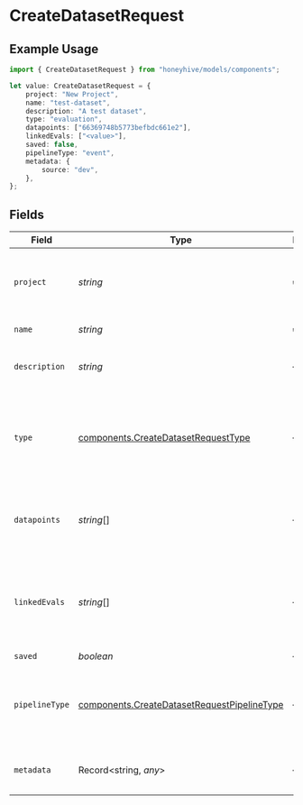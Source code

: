 # CreateDatasetRequest

## Example Usage

```typescript
import { CreateDatasetRequest } from "honeyhive/models/components";

let value: CreateDatasetRequest = {
    project: "New Project",
    name: "test-dataset",
    description: "A test dataset",
    type: "evaluation",
    datapoints: ["66369748b5773befbdc661e2"],
    linkedEvals: ["<value>"],
    saved: false,
    pipelineType: "event",
    metadata: {
        source: "dev",
    },
};
```

## Fields

| Field                                                                                                      | Type                                                                                                       | Required                                                                                                   | Description                                                                                                |
| ---------------------------------------------------------------------------------------------------------- | ---------------------------------------------------------------------------------------------------------- | ---------------------------------------------------------------------------------------------------------- | ---------------------------------------------------------------------------------------------------------- |
| `project`                                                                                                  | *string*                                                                                                   | :heavy_check_mark:                                                                                         | Name of the project associated with this dataset like `New Project`                                        |
| `name`                                                                                                     | *string*                                                                                                   | :heavy_check_mark:                                                                                         | Name of the dataset                                                                                        |
| `description`                                                                                              | *string*                                                                                                   | :heavy_minus_sign:                                                                                         | A description for the dataset                                                                              |
| `type`                                                                                                     | [components.CreateDatasetRequestType](../../models/components/createdatasetrequesttype.md)                 | :heavy_minus_sign:                                                                                         | What the dataset is to be used for - "evaluation" (default) or "fine-tuning"                               |
| `datapoints`                                                                                               | *string*[]                                                                                                 | :heavy_minus_sign:                                                                                         | List of unique datapoint ids to be included in this dataset                                                |
| `linkedEvals`                                                                                              | *string*[]                                                                                                 | :heavy_minus_sign:                                                                                         | List of unique evaluation run ids to be associated with this dataset                                       |
| `saved`                                                                                                    | *boolean*                                                                                                  | :heavy_minus_sign:                                                                                         | N/A                                                                                                        |
| `pipelineType`                                                                                             | [components.CreateDatasetRequestPipelineType](../../models/components/createdatasetrequestpipelinetype.md) | :heavy_minus_sign:                                                                                         | The type of data included in the dataset - "event" (default) or "session"                                  |
| `metadata`                                                                                                 | Record<string, *any*>                                                                                      | :heavy_minus_sign:                                                                                         | Any helpful metadata to track for the dataset                                                              |